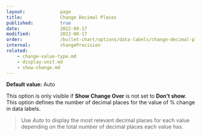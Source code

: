 ```yaml
---
layout:             page
title:              Change Decimal Places
published:          true
date:               2022-08-17
modified:   	    2022-08-17
order:              /bullet-chart/options/data-labels/change-decimal-places
internal:           changePrecision
related:
    - change-value-type.md
    - display-unit.md
    - show-change.md
---
```

**Default value:** Auto

This option is only visible if **Show Change Over** is not set to **Don't show**. This option defines the number of decimal places for the value of % change in data labels. 

> Use *Auto* to display the most relevant decimal places for each value depending on the total number of decimal places each value has.